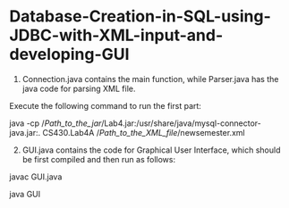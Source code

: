 # Database-Creation-in-SQL-using-JDBC-with-XML-input-and-developing-GUI

1) Connection.java contains the main function, while Parser.java has the java code for parsing XML file.

Execute the following command to run the first part:

java -cp /_Path_to_the_jar_/Lab4.jar:/usr/share/java/mysql-connector-java.jar:. CS430.Lab4A /_Path_to_the_XML_file_/newsemester.xml

2) GUI.java contains the code for Graphical User Interface, which should be first compiled and then run as follows:

javac GUI.java

java GUI
